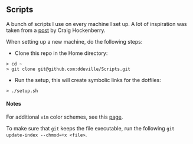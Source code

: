 ## Scripts

A bunch of scripts I use on every machine I set up. A lot of inspiration was taken from a [post](http://furbo.org/2014/09/03/the-terminal/) by Craig Hockenberry.

When setting up a new machine, do the following steps:

* Clone this repo in the Home directory:
```
> cd ~
> git clone git@github.com:ddeville/Scripts.git
```

* Run the setup, this will create symbolic links for the dotfiles:
```
> ./setup.sh
```

#### Notes

For additional `vim` color schemes, see this [page](http://vimcolorschemetest.googlecode.com/svn/html/index-c.html).

To make sure that `git` keeps the file executable, run the following `git update-index --chmod=+x <file>`.
